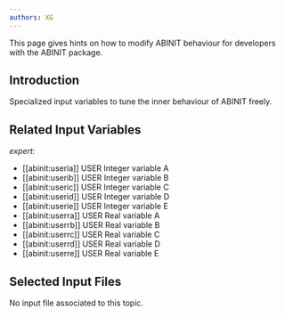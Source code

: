 ```yaml
---
authors: XG
---
```


<!--
This file is automatically generated by mksite.py. All changes will be lost.
Change the input yaml files or the python code

-->
This page gives hints on how to modify ABINIT behaviour for developers with the ABINIT package.

## Introduction

Specialized input variables to tune the inner behaviour of ABINIT freely.



## Related Input Variables

*expert:*

- [[abinit:useria]]  USER Integer variable A
- [[abinit:userib]]  USER Integer variable B
- [[abinit:useric]]  USER Integer variable C
- [[abinit:userid]]  USER Integer variable D
- [[abinit:userie]]  USER Integer variable E
- [[abinit:userra]]  USER Real variable A
- [[abinit:userrb]]  USER Real variable B
- [[abinit:userrc]]  USER Real variable C
- [[abinit:userrd]]  USER Real variable D
- [[abinit:userre]]  USER Real variable E
 

## Selected Input Files

No input file associated to this topic.

